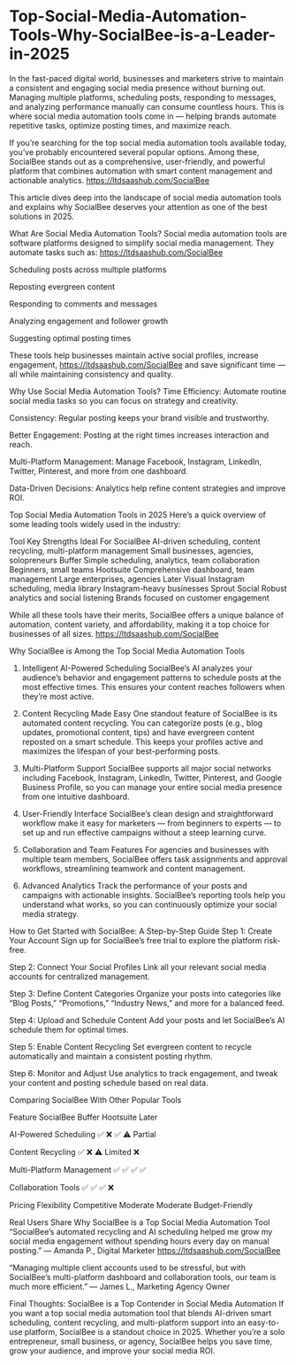 # Top-Social-Media-Automation-Tools-Why-SocialBee-is-a-Leader-in-2025


In the fast-paced digital world, businesses and marketers strive to maintain a consistent and engaging social media presence without burning out. Managing multiple platforms, scheduling posts, responding to messages, and analyzing performance manually can consume countless hours. This is where social media automation tools come in — helping brands automate repetitive tasks, optimize posting times, and maximize reach.

If you’re searching for the top social media automation tools available today, you’ve probably encountered several popular options. Among these, SocialBee stands out as a comprehensive, user-friendly, and powerful platform that combines automation with smart content management and actionable analytics. https://ltdsaashub.com/SocialBee

This article dives deep into the landscape of social media automation tools and explains why SocialBee deserves your attention as one of the best solutions in 2025.

What Are Social Media Automation Tools?
Social media automation tools are software platforms designed to simplify social media management. They automate tasks such as: 
https://ltdsaashub.com/SocialBee

Scheduling posts across multiple platforms

Reposting evergreen content

Responding to comments and messages

Analyzing engagement and follower growth

Suggesting optimal posting times

These tools help businesses maintain active social profiles, increase engagement, https://ltdsaashub.com/SocialBee and save significant time — all while maintaining consistency and quality.

Why Use Social Media Automation Tools?
Time Efficiency: Automate routine social media tasks so you can focus on strategy and creativity.

Consistency: Regular posting keeps your brand visible and trustworthy.

Better Engagement: Posting at the right times increases interaction and reach.

Multi-Platform Management: Manage Facebook, Instagram, LinkedIn, Twitter, Pinterest, and more from one dashboard.

Data-Driven Decisions: Analytics help refine content strategies and improve ROI.

Top Social Media Automation Tools in 2025
Here’s a quick overview of some leading tools widely used in the industry:

Tool	Key Strengths	Ideal For
SocialBee	AI-driven scheduling, content recycling, multi-platform management	Small businesses, agencies, solopreneurs
Buffer	Simple scheduling, analytics, team collaboration	Beginners, small teams
Hootsuite	Comprehensive dashboard, team management	Large enterprises, agencies
Later	Visual Instagram scheduling, media library	Instagram-heavy businesses
Sprout Social	Robust analytics and social listening	Brands focused on customer engagement

While all these tools have their merits, SocialBee offers a unique balance of automation, content variety, and affordability, making it a top choice for businesses of all sizes. https://ltdsaashub.com/SocialBee

Why SocialBee is Among the Top Social Media Automation Tools
1. Intelligent AI-Powered Scheduling
SocialBee’s AI analyzes your audience’s behavior and engagement patterns to schedule posts at the most effective times. This ensures your content reaches followers when they’re most active.

2. Content Recycling Made Easy
One standout feature of SocialBee is its automated content recycling. You can categorize posts (e.g., blog updates, promotional content, tips) and have evergreen content reposted on a smart schedule. This keeps your profiles active and maximizes the lifespan of your best-performing posts.

3. Multi-Platform Support
SocialBee supports all major social networks including Facebook, Instagram, LinkedIn, Twitter, Pinterest, and Google Business Profile, so you can manage your entire social media presence from one intuitive dashboard.

4. User-Friendly Interface
SocialBee’s clean design and straightforward workflow make it easy for marketers — from beginners to experts — to set up and run effective campaigns without a steep learning curve.

5. Collaboration and Team Features
For agencies and businesses with multiple team members, SocialBee offers task assignments and approval workflows, streamlining teamwork and content management.

6. Advanced Analytics
Track the performance of your posts and campaigns with actionable insights. SocialBee’s reporting tools help you understand what works, so you can continuously optimize your social media strategy.

How to Get Started with SocialBee: A Step-by-Step Guide
Step 1: Create Your Account
Sign up for SocialBee’s free trial to explore the platform risk-free.

Step 2: Connect Your Social Profiles
Link all your relevant social media accounts for centralized management.

Step 3: Define Content Categories
Organize your posts into categories like “Blog Posts,” “Promotions,” “Industry News,” and more for a balanced feed.

Step 4: Upload and Schedule Content
Add your posts and let SocialBee’s AI schedule them for optimal times.

Step 5: Enable Content Recycling
Set evergreen content to recycle automatically and maintain a consistent posting rhythm.

Step 6: Monitor and Adjust
Use analytics to track engagement, and tweak your content and posting schedule based on real data.

Comparing SocialBee With Other Popular Tools

Feature	SocialBee	Buffer	Hootsuite	Later

AI-Powered Scheduling	✅	❌	✅	⚠️ Partial

Content Recycling	✅	❌	⚠️ Limited	❌

Multi-Platform Management	✅	✅	✅	✅

Collaboration Tools	✅	✅	✅	❌

Pricing Flexibility	Competitive	Moderate	Moderate	Budget-Friendly

Real Users Share Why SocialBee is a Top Social Media Automation Tool
“SocialBee’s automated recycling and AI scheduling helped me grow my social media engagement without spending hours every day on manual posting.”
— Amanda P., Digital Marketer https://ltdsaashub.com/SocialBee

“Managing multiple client accounts used to be stressful, but with SocialBee’s multi-platform dashboard and collaboration tools, our team is much more efficient.”
— James L., Marketing Agency Owner

Final Thoughts: SocialBee is a Top Contender in Social Media Automation
If you want a top social media automation tool that blends AI-driven smart scheduling, content recycling, and multi-platform support into an easy-to-use platform, SocialBee is a standout choice in 2025. Whether you’re a solo entrepreneur, small business, or agency, SocialBee helps you save time, grow your audience, and improve your social media ROI.

